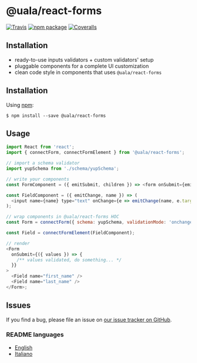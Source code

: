 # @uala/react-forms

[![Travis][build-badge]][build]
[![npm package][npm-badge]][npm]
[![Coveralls][coveralls-badge]][coveralls]

[build-badge]: https://travis-ci.com/uala/uala-react-forms.svg?branch=master
[build]: https://travis-ci.com/uala/uala-react-forms.svg?branch=master
[npm-badge]: https://img.shields.io/npm/v/@uala/react-forms.png?style=flat-square
[npm]: https://www.npmjs.org/package/@uala/react-forms
[coveralls-badge]: https://img.shields.io/coveralls/uala/uala-react-forms/master.png?style=flat-square
[coveralls]: https://coveralls.io/github/uala/uala-react-forms

## Installation

- ready-to-use inputs validators + custom validators' setup
- pluggable components for a complete UI customization
- clean code style in components that uses `@uala/react-forms`

## Installation

Using [npm](https://www.npmjs.com/):

    $ npm install --save @uala/react-forms

## Usage

```js
import React from 'react';
import { connectForm, connectFormElement } from '@uala/react-forms';

// import a schema validator
import yupSchema from './schema/yupSchema';

// write your components
const FormComponent = ({ emitSubmit, children }) => <form onSubmit={emitSubmit}>{children}</form>;

const FieldComponent = ({ emitChange, name }) => (
  <input name={name} type="text" onChange={e => emitChange(name, e.target.value)} />
);

// wrap components in @uala/react-forms HOC
const Form = connectForm({ schema: yupSchema, validationMode: 'onchange' })(FormComponent);

const Field = connectFormElement(FieldComponent);

// render
<Form
  onSubmit={({ values }) => {
    /** values validated, do something... */
  }}
>
  <Field name="first_name" />
  <Field name="last_name" />
</Form>;
```

## Issues

If you find a bug, please file an issue on [our issue tracker on GitHub](https://github.com/uala/uala-react-forms/issues).

### README languages

- [English](README.md)
- [Italiano](README.it.md)
